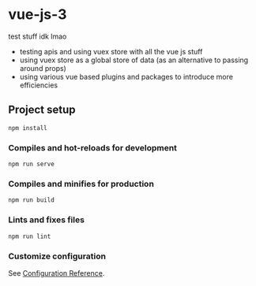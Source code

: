 # vue-js-3
test stuff idk lmao
- testing apis and using vuex store with all the vue js stuff
- using vuex store as a global store of data (as an alternative to passing around props)
- using various vue based plugins and packages to introduce more efficiencies

## Project setup
```
npm install
```

### Compiles and hot-reloads for development
```
npm run serve
```

### Compiles and minifies for production
```
npm run build
```

### Lints and fixes files
```
npm run lint
```

### Customize configuration
See [Configuration Reference](https://cli.vuejs.org/config/).
